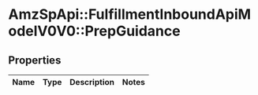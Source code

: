 # AmzSpApi::FulfillmentInboundApiModelV0V0::PrepGuidance

## Properties
Name | Type | Description | Notes
------------ | ------------- | ------------- | -------------

